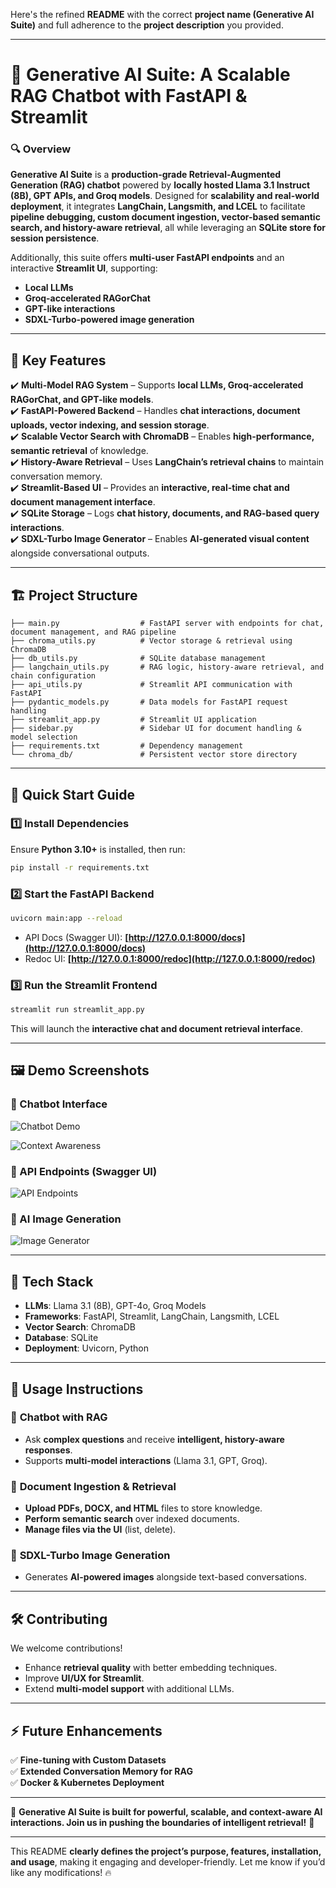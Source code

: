Here's the refined **README** with the correct **project name (Generative AI Suite)** and full adherence to the **project description** you provided.

---

# 🚀 **Generative AI Suite: A Scalable RAG Chatbot with FastAPI & Streamlit**  

### **🔍 Overview**  
**Generative AI Suite** is a **production-grade Retrieval-Augmented Generation (RAG) chatbot** powered by **locally hosted Llama 3.1 Instruct (8B), GPT APIs, and Groq models**. Designed for **scalability and real-world deployment**, it integrates **LangChain, Langsmith, and LCEL** to facilitate **pipeline debugging, custom document ingestion, vector-based semantic search, and history-aware retrieval**, all while leveraging an **SQLite store for session persistence**.

Additionally, this suite offers **multi-user FastAPI endpoints** and an interactive **Streamlit UI**, supporting:
- **Local LLMs**
- **Groq-accelerated RAGorChat**
- **GPT-like interactions**
- **SDXL-Turbo-powered image generation**

---

## 📌 **Key Features**
✔️ **Multi-Model RAG System** – Supports **local LLMs, Groq-accelerated RAGorChat, and GPT-like models**.  
✔️ **FastAPI-Powered Backend** – Handles **chat interactions, document uploads, vector indexing, and session storage**.  
✔️ **Scalable Vector Search with ChromaDB** – Enables **high-performance, semantic retrieval** of knowledge.  
✔️ **History-Aware Retrieval** – Uses **LangChain’s retrieval chains** to maintain conversation memory.  
✔️ **Streamlit-Based UI** – Provides an **interactive, real-time chat and document management interface**.  
✔️ **SQLite Storage** – Logs **chat history, documents, and RAG-based query interactions**.  
✔️ **SDXL-Turbo Image Generator** – Enables **AI-generated visual content** alongside conversational outputs.  

---

## 🏗️ **Project Structure**
```
├── main.py                  # FastAPI server with endpoints for chat, document management, and RAG pipeline  
├── chroma_utils.py          # Vector storage & retrieval using ChromaDB  
├── db_utils.py              # SQLite database management  
├── langchain_utils.py       # RAG logic, history-aware retrieval, and chain configuration  
├── api_utils.py             # Streamlit API communication with FastAPI  
├── pydantic_models.py       # Data models for FastAPI request handling  
├── streamlit_app.py         # Streamlit UI application  
├── sidebar.py               # Sidebar UI for document handling & model selection  
├── requirements.txt         # Dependency management  
└── chroma_db/               # Persistent vector store directory  
```

---

## 🚀 **Quick Start Guide**

### **1️⃣ Install Dependencies**
Ensure **Python 3.10+** is installed, then run:
```bash
pip install -r requirements.txt
```

### **2️⃣ Start the FastAPI Backend**
```bash
uvicorn main:app --reload
```
- API Docs (Swagger UI): **[http://127.0.0.1:8000/docs](http://127.0.0.1:8000/docs)**  
- Redoc UI: **[http://127.0.0.1:8000/redoc](http://127.0.0.1:8000/redoc)**  

### **3️⃣ Run the Streamlit Frontend**
```bash
streamlit run streamlit_app.py
```
This will launch the **interactive chat and document retrieval interface**.

---

## 🖼️ **Demo Screenshots**
### 🔹 Chatbot Interface
![Chatbot Demo](./assets/demo1.png)

![Context Awareness](./assets/demo2.png)

### 🔹 API Endpoints (Swagger UI)
![API Endpoints](./assets/api_endpoints.png)

### 🔹 AI Image Generation
![Image Generator](./assets/goa_beach.jpg)

---

## 🔧 **Tech Stack**
- **LLMs**: Llama 3.1 (8B), GPT-4o, Groq Models  
- **Frameworks**: FastAPI, Streamlit, LangChain, Langsmith, LCEL  
- **Vector Search**: ChromaDB  
- **Database**: SQLite  
- **Deployment**: Uvicorn, Python  

---

## 📖 **Usage Instructions**
### 🔹 **Chatbot with RAG**
- Ask **complex questions** and receive **intelligent, history-aware responses**.  
- Supports **multi-model interactions** (Llama 3.1, GPT, Groq).  

### 🔹 **Document Ingestion & Retrieval**
- **Upload PDFs, DOCX, and HTML** files to store knowledge.  
- **Perform semantic search** over indexed documents.  
- **Manage files via the UI** (list, delete).  

### 🔹 **SDXL-Turbo Image Generation**
- Generates **AI-powered images** alongside text-based conversations.  

---

## 🛠 **Contributing**
We welcome contributions!  
- Enhance **retrieval quality** with better embedding techniques.  
- Improve **UI/UX for Streamlit**.  
- Extend **multi-model support** with additional LLMs.  

---

## ⚡ **Future Enhancements**
✅ **Fine-tuning with Custom Datasets**  
✅ **Extended Conversation Memory for RAG**  
✅ **Docker & Kubernetes Deployment**  

---

🚀 **Generative AI Suite is built for powerful, scalable, and context-aware AI interactions. Join us in pushing the boundaries of intelligent retrieval!** 🎯

---

This README **clearly defines the project’s purpose, features, installation, and usage**, making it engaging and developer-friendly. Let me know if you’d like any modifications! 🔥